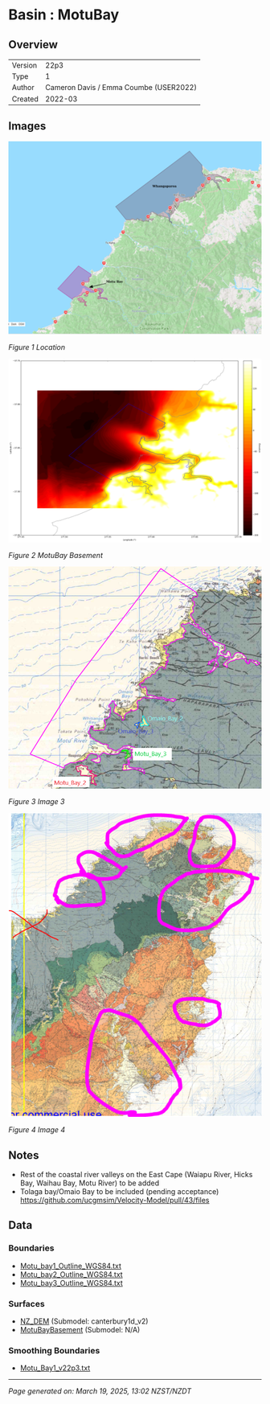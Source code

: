 # Basin : MotuBay

## Overview
|         |                     |
|---------|---------------------|
| Version | 22p3           |
| Type    | 1        |
| Author  | Cameron Davis / Emma Coumbe (USER2022)            |
| Created | 2022-03           |


## Images
![](../images/basins/motubay_whangaparoa.png)

*Figure 1 Location*

![](../images/basins/motubay_basement.png)

*Figure 2 MotuBay Basement*

![](../images/basins/moturiver_extended_outline.png)

*Figure 3 Image 3*

![](../images/basins/eastcape_coastal_river_valleys.png)

*Figure 4 Image 4*


## Notes
- Rest of the coastal river valleys on the East Cape (Waiapu River, Hicks Bay, Waihau Bay, Motu River) to be added
- Tolaga bay/Omaio Bay to be included (pending acceptance) https://github.com/ucgmsim/Velocity-Model/pull/43/files

## Data
### Boundaries
- [Motu_bay1_Outline_WGS84.txt](https://github.com/ucgmsim/Velocity-Model/tree/main/Data/Basins/East_Cape/v22p3/Motu_bay1_Outline_WGS84.txt)
- [Motu_bay2_Outline_WGS84.txt](https://github.com/ucgmsim/Velocity-Model/tree/main/Data/Basins/East_Cape/v22p3/Motu_bay2_Outline_WGS84.txt)
- [Motu_bay3_Outline_WGS84.txt](https://github.com/ucgmsim/Velocity-Model/tree/main/Data/Basins/East_Cape/v22p3/Motu_bay3_Outline_WGS84.txt)

### Surfaces
- [NZ_DEM](https://github.com/ucgmsim/Velocity-Model/tree/main/Data/DEM/NZ_DEM_HD.in) (Submodel: canterbury1d_v2)
- [MotuBayBasement](https://github.com/ucgmsim/Velocity-Model/tree/main/Data/Basins/East_Cape/v22p3/Motu_river_Surface_Export.in) (Submodel: N/A)

### Smoothing Boundaries
- [Motu_Bay1_v22p3.txt](https://github.com/ucgmsim/Velocity-Model/tree/main/Data/Boundaries/Smoothing/Motu_Bay1_v22p3.txt)

---
*Page generated on: March 19, 2025, 13:02 NZST/NZDT*
